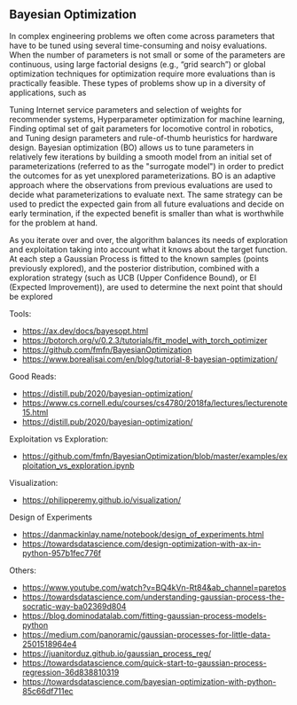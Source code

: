## Bayesian Optimization

In complex engineering problems we often come across parameters that have to be tuned using several time-consuming and noisy evaluations. When the number of parameters is not small or some of the parameters are continuous, using large factorial designs (e.g., “grid search”) or global optimization techniques for optimization require more evaluations than is practically feasible. These types of problems show up in a diversity of applications, such as

Tuning Internet service parameters and selection of weights for recommender systems,
Hyperparameter optimization for machine learning,
Finding optimal set of gait parameters for locomotive control in robotics, and
Tuning design parameters and rule-of-thumb heuristics for hardware design.
Bayesian optimization (BO) allows us to tune parameters in relatively few iterations by building a smooth model from an initial set of parameterizations (referred to as the "surrogate model") in order to predict the outcomes for as yet unexplored parameterizations. BO is an adaptive approach where the observations from previous evaluations are used to decide what parameterizations to evaluate next. The same strategy can be used to predict the expected gain from all future evaluations and decide on early termination, if the expected benefit is smaller than what is worthwhile for the problem at hand.

As you iterate over and over, the algorithm balances its needs of exploration and exploitation taking into account what it knows about the target function. At each step a Gaussian Process is fitted to the known samples (points previously explored), and the posterior distribution, combined with a exploration strategy (such as UCB (Upper Confidence Bound), or EI (Expected Improvement)), are used to determine the next point that should be explored

Tools:
- https://ax.dev/docs/bayesopt.html
- https://botorch.org/v/0.2.3/tutorials/fit_model_with_torch_optimizer
- https://github.com/fmfn/BayesianOptimization
- https://www.borealisai.com/en/blog/tutorial-8-bayesian-optimization/

Good Reads: 
- https://distill.pub/2020/bayesian-optimization/
- https://www.cs.cornell.edu/courses/cs4780/2018fa/lectures/lecturenote15.html
- https://distill.pub/2020/bayesian-optimization/

Exploitation vs Exploration:
- https://github.com/fmfn/BayesianOptimization/blob/master/examples/exploitation_vs_exploration.ipynb

Visualization:
- https://philipperemy.github.io/visualization/

Design of Experiments
- https://danmackinlay.name/notebook/design_of_experiments.html
- https://towardsdatascience.com/design-optimization-with-ax-in-python-957b1fec776f

Others:
- https://www.youtube.com/watch?v=BQ4kVn-Rt84&ab_channel=paretos
- https://towardsdatascience.com/understanding-gaussian-process-the-socratic-way-ba02369d804
- https://blog.dominodatalab.com/fitting-gaussian-process-models-python
- https://medium.com/panoramic/gaussian-processes-for-little-data-2501518964e4
- https://juanitorduz.github.io/gaussian_process_reg/
- https://towardsdatascience.com/quick-start-to-gaussian-process-regression-36d838810319
- https://towardsdatascience.com/bayesian-optimization-with-python-85c66df711ec
